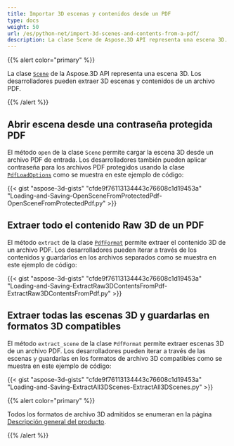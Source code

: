 ```yaml
---
title: Importar 3D escenas y contenidos desde un PDF
type: docs
weight: 50
url: /es/python-net/import-3d-scenes-and-contents-from-a-pdf/
description: La clase Scene de Aspose.3D API representa una escena 3D. Los desarrolladores pueden extraer 3D escenas y contenidos de un archivo PDF.
---
```

{{% alert color="primary" %}}

La clase [`Scene`](https://reference.aspose.com/3d/net/aspose.threed/scene) de la Aspose.3D API representa una escena 3D. Los desarrolladores pueden extraer 3D escenas y contenidos de un archivo PDF.

{{% /alert %}}
##  **Abrir escena desde una contraseña protegida PDF**
El método `open` de la clase `Scene` permite cargar la escena 3D desde un archivo PDF de entrada. Los desarrolladores también pueden aplicar contraseña para los archivos PDF protegidos usando la clase [`PdfLoadOptions`](https://reference.aspose.com/3d/net/aspose.threed.formats/pdfloadoptions) como se muestra en este ejemplo de código:

{{< gist "aspose-3d-gists" "cfde9f76113134443c76608c1d19453a" "Loading-and-Saving-OpenSceneFromProtectedPdf-OpenSceneFromProtectedPdf.py" >}}
##  **Extraer todo el contenido Raw 3D de un PDF**
El método `extract` de la clase [`PdfFormat`](https://reference.aspose.com/3d/net/aspose.threed.formats/pdfformat) permite extraer el contenido 3D de un archivo PDF. Los desarrolladores pueden iterar a través de los contenidos y guardarlos en los archivos separados como se muestra en este ejemplo de código:

{{< gist "aspose-3d-gists" "cfde9f76113134443c76608c1d19453a" "Loading-and-Saving-ExtractRaw3DContentsFromPdf-ExtractRaw3DContentsFromPdf.py" >}}
##  **Extraer todas las escenas 3D y guardarlas en formatos 3D compatibles**
El método `extract_scene` de la clase `PdfFormat` permite extraer escenas 3D de un archivo PDF. Los desarrolladores pueden iterar a través de las escenas y guardarlas en los formatos de archivo 3D compatibles como se muestra en este ejemplo de código:

{{< gist "aspose-3d-gists" "cfde9f76113134443c76608c1d19453a" "Loading-and-Saving-ExtractAll3DScenes-ExtractAll3DScenes.py" >}}

{{% alert color="primary" %}}

Todos los formatos de archivo 3D admitidos se enumeran en la página [Descripción general del producto](/3d/es/python-net/product-overview/).

{{% /alert %}}
